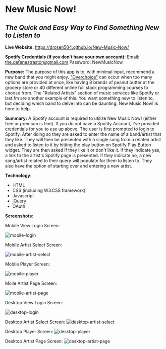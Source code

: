 # New Music Now!
## *The Quick and Easy Way to Find Something New to Listen to*

**Live Website:** https://drosen504.github.io/New-Music-Now/

**Spotify Credentials (if you don't have your own account):**
Email: the.defenestrastor@gmail.com
Password: NewMusicNow

**Purpose:**
The purpose of this app is to, with minimal input, recommend a new band that you might enjoy. ["Overchoice"](https://en.wikipedia.org/wiki/Overchoice) can occur when too many options are provided at once, like having 8 brands of peanut butter at the grocery store or 40 different online full stack programming courses to choose from. The "Related Artists" section of music services like Spotify or last.fm are another example of this. You want something new to listen to, but deciding which band to delve into can be daunting. New Music Now! is here to help.


**Summary:**
A Spotify account is required to utilize New Music Now! (either free or premium is fine). If you do not have a Spotify Account, I've provided credentials for you to use up above. The user is first prompted to login to Spotify. After doing so they are asked to enter the name of a band/artist that they like. They will then be presented with a single song from a related artist and asked to listen to it by hitting the play button on Spotify Play Button widget. They are then asked if they like it or don't like it. If they indicate yes, a link to the artist's Spotify page is presented. If they indicate no, a new song/artist related to their query will populate for them to listen to. They also have the option of starting over and entering a new artist.


**Technology:**

* HTML
* CSS (including W3.CSS framework)
* Javascript
* jQuery
* OAuth

**Screenshots:**

Mobile View Login Screen:

![mobile-login](https://github.com/drosen504/New-Music-Now/blob/master/screenshots/nmn-mobile-login.PNG "Mobile View Login Screen")


Mobile Artist Select Screen:

![mobile-artist-select](https://github.com/drosen504/New-Music-Now/blob/master/screenshots/nmn-mobile-artist-select.PNG "Mobile Artist Select Screen")


Mobile Player Screen:

![mobile-player](https://github.com/drosen504/New-Music-Now/blob/master/screenshots/nmn-mobile-player.PNG "Mobile Player Screen")


Moile Artist Page Screen:

![mobile-artist-page](https://github.com/drosen504/New-Music-Now/blob/master/screenshots/nmn-mobile-artist-page.PNG "Moile Artist Page Screen")


Desktop View Login Screen:

![desktop-login](https://github.com/drosen504/New-Music-Now/blob/master/screenshots/nmn-desktop-login.PNG "Desktop View Login Screen")


Desktop Artist Select Screen: ![desktop-artist-select](https://github.com/drosen504/New-Music-Now/blob/master/screenshots/nmn-desktop-artist-select.PNG "Desktop Artist Select Screen")


Desktop Player Screen: ![desktop-player](https://github.com/drosen504/New-Music-Now/blob/master/screenshots/nmn-desktop-player.PNG "Desktop Player Screen")


Desktop Artist Page Screen: ![desktop-artist-page](https://github.com/drosen504/New-Music-Now/blob/master/screenshots/nmn-desktop-artist-page.PNG "Desktop Artist Page Screen")

